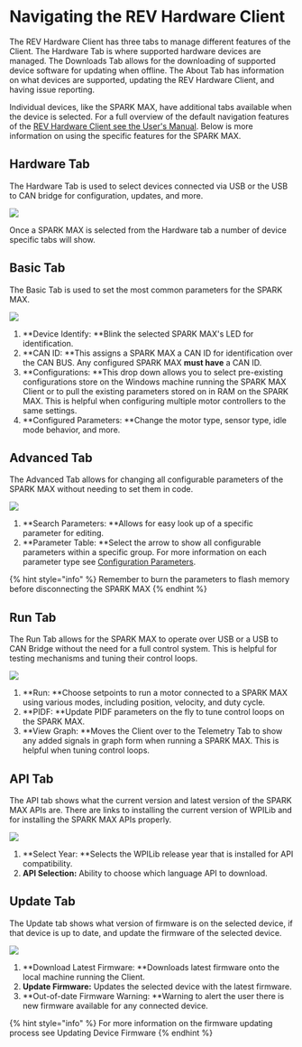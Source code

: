 # Navigating the REV Hardware Client

The REV Hardware Client has three tabs to manage different features of the Client. The Hardware Tab is where supported hardware devices are managed. The Downloads Tab allows for the downloading of supported device software for updating when offline. The About Tab has information on what devices are supported, updating the REV Hardware Client, and having issue reporting.&#x20;

Individual devices, like the SPARK MAX, have additional tabs available when the device is selected. For a full overview of the default navigation features of the [REV Hardware Client see the User's Manual](https://docs.revrobotics.com/sparkmax/spark-max-client/getting-started-with-the-spark-max-client/navigating-the-spark-max-client). Below is more information on using the specific features for the SPARK MAX.

## Hardware Tab

The Hardware Tab is used to select devices connected via USB or the USB to CAN bridge for configuration, updates, and more.

![](../../.gitbook/assets/hardware-tab-with-can-bridge.svg)

Once a SPARK MAX is selected from the Hardware tab a number of device specific tabs will show.

## Basic Tab

The Basic Tab is used to set the most common parameters for the SPARK MAX.

![](<../../.gitbook/assets/spark-max-basic-modified- (1).svg>)

1. **Device Identify: **Blink the selected SPARK MAX's LED for identification.
2. **CAN ID: **This assigns a SPARK MAX a CAN ID for identification over the CAN BUS. Any configured SPARK MAX **must have** a CAN ID.
3. **Configurations: **This drop down allows you to select pre-existing configurations store on the Windows machine running the SPARK MAX Client or to pull the existing parameters stored on in RAM on the SPARK MAX. This is helpful when configuring multiple motor controllers to the same settings.
4. **Configured Parameters: **Change the motor type, sensor type, idle mode behavior, and more.

## Advanced Tab

The Advanced Tab allows for changing all configurable parameters of the SPARK MAX without needing to set them in code.

![](../../.gitbook/assets/spark-max-advanced-modified-.svg)

1. **Search Parameters: **Allows for easy look up of a specific parameter for editing.
2. **Parameter Table: **Select the arrow to show all configurable parameters within a specific group. For more information on each parameter type see [Configuration Parameters](../../software-resources/configuration-parameters.md).

{% hint style="info" %}
Remember to burn the parameters to flash memory before disconnecting the SPARK MAX
{% endhint %}

## Run Tab

The Run Tab allows for the SPARK MAX to operate over USB or a USB to CAN Bridge without the need for a full control system. This is helpful for testing mechanisms and tuning their control loops.

![](../../.gitbook/assets/spark-max-run-modified-.svg)

1. **Run: **Choose setpoints to run a motor connected to a SPARK MAX using various modes, including position, velocity, and duty cycle.
2. **PIDF: **Update PIDF parameters on the fly to tune control loops on the SPARK MAX.
3. **View Graph: **Moves the Client over to the Telemetry Tab to show any added signals in graph form when running a SPARK MAX. This is helpful when tuning control loops.

## API Tab

The API tab shows what the current version and latest version of the SPARK MAX APIs are. There are links to installing the current version of WPILib and for installing the SPARK MAX APIs properly.

![](../../.gitbook/assets/spark-max-api-modified-.svg)

1. **Select Year: **Selects the WPILib release year that is installed for API compatibility.
2. **API Selection:** Ability to choose which language API to download.

## Update Tab

The Update tab shows what version of firmware is on the selected device, if that device is up to date, and update the firmware of the selected device.

![](../../.gitbook/assets/spark-max-update-can-id-1-modified-.svg)

1. **Download Latest Firmware: **Downloads latest firmware onto the local machine running the Client.
2. **Update Firmware:** Updates the selected device with the latest firmware.
3. **Out-of-date Firmware Warning: **Warning to alert the user there is new firmware available for any connected device.

{% hint style="info" %}
For more information on the firmware updating process see Updating Device Firmware
{% endhint %}
